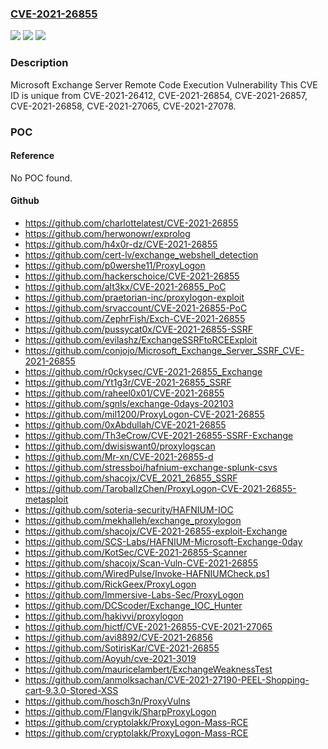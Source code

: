 ### [CVE-2021-26855](https://cve.mitre.org/cgi-bin/cvename.cgi?name=CVE-2021-26855)
![](https://img.shields.io/static/v1?label=Product&message=Microsoft%20Exchange%20Server%202016%20Cumulative%20Update%2018&color=blue)
![](https://img.shields.io/static/v1?label=Version&message=n%2Fa&color=blue)
![](https://img.shields.io/static/v1?label=Vulnerability&message=Remote%20Code%20Execution&color=brighgreen)

### Description

Microsoft Exchange Server Remote Code Execution Vulnerability This CVE ID is unique from CVE-2021-26412, CVE-2021-26854, CVE-2021-26857, CVE-2021-26858, CVE-2021-27065, CVE-2021-27078.

### POC

#### Reference
No POC found.

#### Github
- https://github.com/charlottelatest/CVE-2021-26855
- https://github.com/herwonowr/exprolog
- https://github.com/h4x0r-dz/CVE-2021-26855
- https://github.com/cert-lv/exchange_webshell_detection
- https://github.com/p0wershe11/ProxyLogon
- https://github.com/hackerschoice/CVE-2021-26855
- https://github.com/alt3kx/CVE-2021-26855_PoC
- https://github.com/praetorian-inc/proxylogon-exploit
- https://github.com/srvaccount/CVE-2021-26855-PoC
- https://github.com/ZephrFish/Exch-CVE-2021-26855
- https://github.com/pussycat0x/CVE-2021-26855-SSRF
- https://github.com/evilashz/ExchangeSSRFtoRCEExploit
- https://github.com/conjojo/Microsoft_Exchange_Server_SSRF_CVE-2021-26855
- https://github.com/r0ckysec/CVE-2021-26855_Exchange
- https://github.com/Yt1g3r/CVE-2021-26855_SSRF
- https://github.com/raheel0x01/CVE-2021-26855
- https://github.com/sgnls/exchange-0days-202103
- https://github.com/mil1200/ProxyLogon-CVE-2021-26855
- https://github.com/0xAbdullah/CVE-2021-26855
- https://github.com/Th3eCrow/CVE-2021-26855-SSRF-Exchange
- https://github.com/dwisiswant0/proxylogscan
- https://github.com/Mr-xn/CVE-2021-26855-d
- https://github.com/stressboi/hafnium-exchange-splunk-csvs
- https://github.com/shacojx/CVE_2021_26855_SSRF
- https://github.com/TaroballzChen/ProxyLogon-CVE-2021-26855-metasploit
- https://github.com/soteria-security/HAFNIUM-IOC
- https://github.com/mekhalleh/exchange_proxylogon
- https://github.com/shacojx/CVE-2021-26855-exploit-Exchange
- https://github.com/SCS-Labs/HAFNIUM-Microsoft-Exchange-0day
- https://github.com/KotSec/CVE-2021-26855-Scanner
- https://github.com/shacojx/Scan-Vuln-CVE-2021-26855
- https://github.com/WiredPulse/Invoke-HAFNIUMCheck.ps1
- https://github.com/RickGeex/ProxyLogon
- https://github.com/Immersive-Labs-Sec/ProxyLogon
- https://github.com/DCScoder/Exchange_IOC_Hunter
- https://github.com/hakivvi/proxylogon
- https://github.com/hictf/CVE-2021-26855-CVE-2021-27065
- https://github.com/avi8892/CVE-2021-26856
- https://github.com/SotirisKar/CVE-2021-26855
- https://github.com/Aoyuh/cve-2021-3019
- https://github.com/mauricelambert/ExchangeWeaknessTest
- https://github.com/anmolksachan/CVE-2021-27190-PEEL-Shopping-cart-9.3.0-Stored-XSS
- https://github.com/hosch3n/ProxyVulns
- https://github.com/Flangvik/SharpProxyLogon
- https://github.com/cryptolakk/ProxyLogon-Mass-RCE
- https://github.com/cryptolakk/ProxyLogon-Mass-RCE

